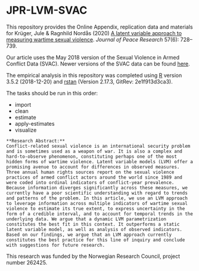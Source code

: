 # JPR-LVM-SVAC
This repository provides the Online Appendix, replication data and materials for Krüger, Jule &amp; Ragnhild Nordås (2020) [A latent variable  approach to measuring wartime sexual violence](https://journals.sagepub.com/doi/full/10.1177/0022343320961147). *Journal of Peace Research* 57(6): 728–739.

Our article uses the May 2018 version of the Sexual Violence in Armed Conflict Data (SVAC). Newer versions of the SVAC data can be found <a href="http://www.sexualviolencedata.org/" target="_blank">here</a>.

The empirical analysis in this repository was completed using [R](https://www.r-project.org/) version 3.5.2 (2018-12-20) and [rstan](https://github.com/stan-dev/rstan) (Version 2.17.3, GitRev: 2e1f913d3ca3).

The tasks should be run in this order:
* import
* clean
* estimate
* apply-estimates
* visualize

~~~~
**Research Abstract:**
Conflict-related sexual violence is an international security problem and is sometimes used as a weapon of war. It is also a complex and hard-to-observe phenomenon, constituting perhaps one of the most hidden forms of wartime violence. Latent variable models (LVM) offer a promising avenue to account for differences in observed measures. Three annual human rights sources report on the sexual violence practices of armed conflict actors around the world since 1989 and were coded into ordinal indicators of conflict-year prevalence. Because information diverges significantly across these measures, we currently have a poor scientific understanding with regard to trends and patterns of the problem. In this article, we use an LVM approach to leverage information across multiple indicators of wartime sexual violence to estimate its true extent, to express uncertainty in the form of a credible interval, and to account for temporal trends in the underlying data. We argue that a dynamic LVM parametrization constitutes the best fit in this context. It outperforms a static latent variable model, as well as analysis of observed indicators. Based on our findings, we argue that an LVM approach currently constitutes the best practice for this line of inquiry and conclude with suggestions for future research.
~~~~

This research was funded by the Norwegian Research Council, project number 262425.
